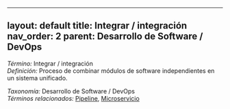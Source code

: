 
---
layout: default
title: Integrar / integración
nav_order: 2
parent: Desarrollo de Software / DevOps
---

*Término:* Integrar / integración  
*Definición:* Proceso de combinar módulos de software independientes en un sistema unificado.

*Taxonomía:* Desarrollo de Software / DevOps  
*Términos relacionados:* [Pipeline](https://maleniski.github.io/diccionario-angl-tec-mx/docs/alfabeticamente/P/pipeline/), [Microservicio](https://maleniski.github.io/diccionario-angl-tec-mx/docs/alfabeticamente/M/microservicio/)
